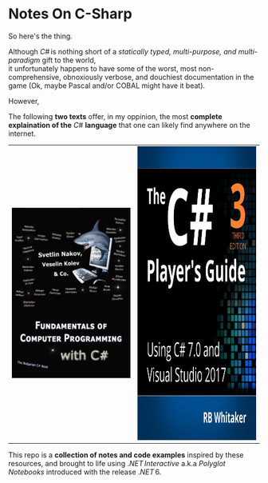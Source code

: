 # Notes On C-Sharp   
   
So here's the thing.   

Although $C\#\, \text{is}$ nothing short of a $\textit{statically typed, multi-purpose, and  multi-paradigm}$ gift to the world,    
it unfortunately happens to have some of the worst, most non-comprehensive, obnoxiously verbose, and douchiest documentation in the game (Ok, maybe Pascal and/or COBAL might have it beat).
   
However,

The following **two texts** offer, in my oppinion, the most **complete explaination of the** $C\#$ **language** that one can likely find anywhere on the internet.

<table>
    <tbody>
        <tr>
            <td style="border: none !important;"><img src="_img/BulgarianCSharpBook.jpg"></img></td>
            <td style="border: none !important;"><img src="_img/CSharpPlayersGuide.jpg" style="width: 510px; height: 588px;"></img></td>
        </tr>
    </tbody>
</table>

This repo is a **collection of notes and code examples** inspired by these resources, and brought to life using $.NET\,Interactive$ a.k.a $Polyglot\,Notebooks$ introduced with the release $.NET\,6$.  